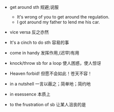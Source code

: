 - get around sth 规避;说服
  - It's wrong of you to get around the regulation.
  - I got around my father to lend me his car.

- vice versa 反之亦然

- It's a cinch to do sth 容易的事

- come in handy 发挥作用,(迟早)有用

- knock/throw sb for a loop 使人困惑，使人惊讶

- Heaven forbid! 但愿不会如此！苍天不容！

- in a nutshell 一言以蔽之；简单地；简约地

- in esessence 本质上

- to the frustration of sb 让某人沮丧的是
